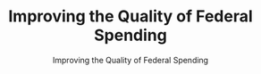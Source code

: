 ---
layout: resources-landing 
title: "Improving the Quality of Federal Spending"
subtitle: "Improving the Quality of Federal Spending"
doc-link: ../assets/files/Controller Alert Improving the Quality of Federal Spending Transparency on USASpending.Gov_2014.08.20.pdf
filters: financial-reporting controller-alert omb 2014
fiscal_year: 2014
---